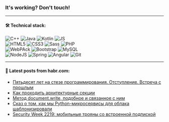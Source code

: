 ### It's working? Don't touch!

---

#### 🛠️ Technical stack:

![C++](https://img.shields.io/badge/C++-informational?logo=c%2B%2B&style=flat&logoColor=white&color=9C033A)
![Java](https://img.shields.io/badge/Java-informational?logo=java&style=flat&logoColor=white&color=007396)
![Kotlin](https://img.shields.io/badge/Kotlin-informational?logo=Kotlin&style=flat&logoColor=white&color=0095D5)
![JS](https://img.shields.io/badge/JS-informational?logo=javaScript&style=flat&logoColor=black&color=F7Df1E) <br>
![HTML5](https://img.shields.io/badge/HTML5-informational?logo=html5&style=flat&logoColor=white&color=E34F26)
![CSS3](https://img.shields.io/badge/CSS3-informational?logo=css3&style=flat&logoColor=white&color=157286)
![Sass](https://img.shields.io/badge/Saas-informational?logo=sass&style=flat&logoColor=white&color=hotpink)
![PHP](https://img.shields.io/badge/PHP-informational?logo=php&style=flat&logoColor=white&color=777BB4) <br>
![WebPAck](https://img.shields.io/badge/WebPack-informational?logo=webPack&style=flat&logoColor=white&color=FF6F00)
![Bootstrap](https://img.shields.io/badge/Bootstrap-informational?logo=Bootstrap&style=flat&logoColor=white&color=7952B3)
![MySQL](https://img.shields.io/badge/MySQL-informational?logo=MySQL&style=flat&logoColor=white&color=00f) <br>
![NodeJS](https://img.shields.io/badge/NodeJS-informational?logo=node.js&style=flat&logoColor=white&color=43853D)
![Spring](https://img.shields.io/badge/Spring-informational?logo=Spring&style=flat&logoColor=white&color=0A9EDC)
![Angular](https://img.shields.io/badge/Vue-informational?logo=vue.js&style=flat&logoColor=white&color=red)
![Git](https://img.shields.io/badge/Git-informational?logo=git&style=flat&logoColor=white&color=darkorange)

___

#### 💬 Latest posts from habr.com:

<!-- BLOG-POST-LIST:START -->
- [Пятьдесят лет на стезе программирования. Отступление. Встреча с прошлым](https://habr.com/ru/post/665250/?utm_source=habrahabr&utm_medium=rss&utm_campaign=665250)
- [Как проходить архитектурные секции](https://habr.com/ru/post/665128/?utm_source=habrahabr&utm_medium=rss&utm_campaign=665128)
- [Метод document.write, подобное и связанное с ним](https://habr.com/ru/post/665190/?utm_source=habrahabr&utm_medium=rss&utm_campaign=665190)
- [Сказ о том, как мы Python-микросервисы для облака шаблонизировали](https://habr.com/ru/post/665058/?utm_source=habrahabr&utm_medium=rss&utm_campaign=665058)
- [Security Week 2219: мобильные трояны со встроенной подпиской](https://habr.com/ru/post/664940/?utm_source=habrahabr&utm_medium=rss&utm_campaign=664940)
<!-- BLOG-POST-LIST:END -->
